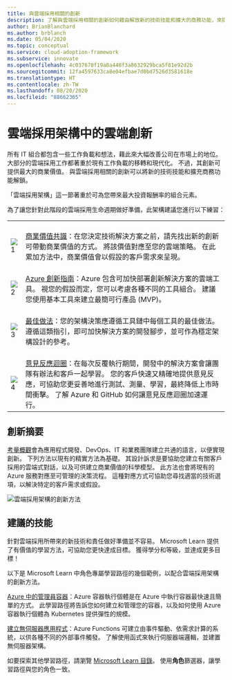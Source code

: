 ```yaml
---
title: 與雲端採用相關的創新
description: 了解與雲端採用相關的創新如何藉由解放新的技術技能和擴大的商務功能，來提供商業價值。
author: BrianBlanchard
ms.author: brblanch
ms.date: 05/04/2020
ms.topic: conceptual
ms.service: cloud-adoption-framework
ms.subservice: innovate
ms.openlocfilehash: 4c037670f19a8a448f3a8632929bca5f81e92d2b
ms.sourcegitcommit: 12fa4597633ca8e04efbae7d0bd7526d3581618e
ms.translationtype: HT
ms.contentlocale: zh-TW
ms.lasthandoff: 08/20/2020
ms.locfileid: "88662365"
---
```

# <a name="cloud-innovation-in-the-cloud-adoption-framework"></a>雲端採用架構中的雲端創新

所有 IT 組合都包含一些工作負載和想法，藉此來大幅改善公司在市場上的地位。 大部分的雲端採用工作都著重於現有工作負載的移轉和現代化。 不過，其創新可提供最大的商業價值。 與雲端採用相關的創新可以將新的技術技能和擴充商務功能解鎖。

「雲端採用架構」這一節著重於可為您帶來最大投資報酬率的組合元素。

為了讓您針對此階段的雲端採用生命週期做好準備，此架構建議您進行以下練習：

|  |  |
|--|--|
| <br> ![1](../_images/icons/1.png) | <br> [商業價值共識](./business-value.md)：在您決定技術解決方案之前，請先找出新的創新可帶動商業價值的方式。 將該價值對應至您的雲端策略。 在此累加方法中，商業價值會以假設的客戶需求來呈現。 |
| <br> ![2](../_images/icons/2.png) | <br> [Azure 創新指南](./innovation-guide/index.md)：Azure 包含可加快部署創新解決方案的雲端工具。 視您的假設而定，您可以考慮各種不同的工具組合。 建議您使用基本工具來建立最簡可行產品 (MVP)。 |
| <br> ![3](../_images/icons/3.png) | <br> [最佳做法](./best-practices/index.md)：您的架構決策應遵循工具鏈中每個工具的最佳做法。 遵循這類指引，即可加快解決方案的開發腳步，並可作為穩定架構設計的參考。 |
| <br> ![4](../_images/icons/4.png) | <br> [意見反應迴圈](./considerations/adoption.md)：在每次反覆執行期間，開發中的解決方案會讓團隊有辦法和客戶一起學習。 您的客戶快速又精確地提供意見反應，可協助您更妥善地進行測試、測量、學習，最終降低上市時間衝擊。 了解 Azure 和 GitHub 如何讓意見反應迴圈加速運行。 |

## <a name="innovation-summary"></a>創新摘要

[考量概觀](./considerations/index.md)會為應用程式開發、DevOps、IT 和業務團隊建立共通的語言，以便實現創新。 下列方法以現有的精實方法為基礎。 其設計訴求是要協助您建立有關客戶採用的雲端式對話，以及可供建立商業價值的科學模型。 此方法也會將現有的 Azure 服務對應至可管理的決策流程。 這種對應方式可協助您尋找適當的技術選項，以解決特定的客戶需求或假設。

![雲端採用架構的創新方法](../_images/innovate/innovate-methodology.png)

## <a name="suggested-skills"></a>建議的技能

針對雲端採用所帶來的新技術和責任做好準備並不容易。 Microsoft Learn 提供了有價值的學習方法，可協助您更快達成目標。 獲得學分和等級，並達成更多目標！

以下是 Microsoft Learn 中角色專屬學習路徑的幾個範例，以配合雲端採用架構的創新方法。

[Azure 中的管理員容器](/learn/paths/administer-containers-in-azure)：Azure 容器執行個體是在 Azure 中執行容器最快速且簡單的方式。 此學習路徑將告訴您如何建立和管理您的容器，以及如何使用 Azure 容器執行個體為 Kubernetes 提供彈性的規模。

[建立無伺服器應用程式](/learn/paths/create-serverless-applications)：Azure Functions 可建立由事件驅動、依需求計算的系統，以供各種不同的外部事件觸發。 了解使用函式來執行伺服器端邏輯，並建置無伺服器架構。

如要探索其他學習路徑，請瀏覽 [Microsoft Learn 目錄](/learn/browse)。 使用**角色**篩選器，讓學習路徑與您的角色一致。
